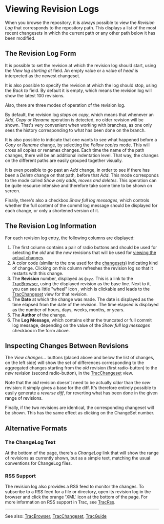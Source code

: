 # Viewing Revision Logs


When you browse the repository, it is always possible to view the *Revision Log* that corresponds to the repository path. This displays a list of the most recent changesets in which the current path or any other path below it has been modified.

## The Revision Log Form


It is possible to set the revision at which the revision log should start, using the *View log starting at* field. An empty value or a value of *head* is interpreted as the newest changeset. 


It is also possible to specify the revision at which the log should stop, using the *Back to* field. By default it is empty, 
which means the revision log will show the latest 100 revisions.


Also, there are three modes of operation of the revision log.


By default, the revision log *stops on copy*, which means that whenever an *Add*, *Copy* or *Rename* operation is detected, no older revision will be shown. That's very convenient when working with branches, as one only sees the history corresponding to what has been done on the branch.


It is also possible to indicate that one wants to see what happened before a *Copy* or *Rename* change, by selecting the 
*Follow copies* mode. This will cross all copies or renames changes.
Each time the name of the path changes, there will be an additional indentation level. That way, the changes on the different paths are easily grouped together visually.


It is even possible to go past an *Add* change, in order to see if there has been a *Delete* change on that path, before 
that *Add*. This mode corresponds to the mode called *Show only adds, moves and deletes*. This operation can be quite resource intensive and therefore take some time to be shown on screen.


Finally, there's also a checkbox *Show full log messages*, which controls whether the full content of the commit log message
should be displayed for each change, or only a shortened version of it.

## The Revision Log Information


For each revision log entry, the following columns are displayed:

1. The first column contains a pair of radio buttons and should be used 
  for selecting the *old* and the *new* revisions that will be 
  used for [viewing the actual changes](trac-revision-log#).
1. A color code (similar to the one used for the
  [changesets](trac-changeset#changeset-header)) indicating kind of change.
  Clicking on this column refreshes the revision log so that it restarts
  with this change.
1. The **Revision** number, displayed as `@xyz`.
  This is a link to the [TracBrowser](trac-browser), using the displayed revision as the base line.
  Next to it, you can see a little "wheel" icon [](/trac/ghc/chrome/site/../common/changeset.png),  which is clickable and leads to the [TracChangeset](trac-changeset) view for that revision.
1. The **Date** at which the change was made.
  The date is displayed as the time elapsed from the date of the revision. The time
  elapsed is displayed as the number of hours, days, weeks, months, or years.
1. The **Author** of the change.
1. The **Log Message**, which contains either the truncated or full commit 
  log message, depending on the value of the *Show full log messages* 
  checkbox in the form above.

## Inspecting Changes Between Revisions


The *View changes...* buttons (placed above and below the list of changes, on the left side) will show the set of differences
corresponding to the aggregated changes starting from the *old* revision (first radio-button) to the *new* revision (second
radio-button), in the [TracChangeset](trac-changeset) view.


Note that the *old* revision doesn't need to be actually *older* than the *new* revision: it simply gives a base
for the diff. It's therefore entirely possible to easily generate a *reverse diff*, for reverting what has been done
in the given range of revisions.


Finally, if the two revisions are identical, the corresponding changeset will be shown. This has the same effect as clicking on the ChangeSet number.

## Alternative Formats

### The ChangeLog Text


At the bottom of the page, there's a *ChangeLog* link that will show the range of revisions as currently shown, but as a simple text, matching the usual conventions for ChangeLog files.

### RSS Support


The revision log also provides a RSS feed to monitor the changes. To subscribe to a RSS feed for a file or directory, open its
revision log in the browser and click the orange 'XML' icon at the bottom of the page. For more information on RSS support in Trac, see [TracRss](trac-rss).

---


See also: [TracBrowser](trac-browser), [TracChangeset](trac-changeset), [TracGuide](trac-guide)